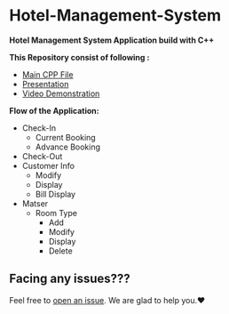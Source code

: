 # Hotel-Management-System
<b>Hotel Management System Application build with C++</b>

<b>This Repository consist of following :</b>

- [Main CPP File](https://github.com/iamdhrutipatel/Hotel-Managemet-System/blob/main/Hotel_Management_System.CPP)
- [Presentation](https://github.com/iamdhrutipatel/Hotel-Managemet-System/blob/main/Presentation.pptx)
- [Video Demonstration](https://github.com/iamdhrutipatel/Hotel-Managemet-System/blob/main/Implementation%20Video.mp4)


<b>Flow of the Application:</b>
-   Check-In
    -  Current Booking
    -  Advance Booking
-   Check-Out
-   Customer Info
    -  Modify
    -  Display
    -  Bill Display
-   Matser
    -  Room Type
        - Add
        - Modify
        - Display
        - Delete

## Facing any issues???
Feel free to [open an issue](https://github.com/iamdhrutipatel/Hotel-Management-System/issues/new?assignees=&labels=Query&title=Query). We are glad to help you.❤️
